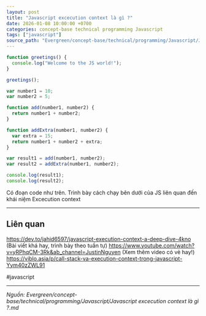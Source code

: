 ```yaml
---
layout: post
title: "Javascript excecution context là gì ?"
date: 2026-01-08 10:00:00 +0700
categories: concept-base technical programming Javascript
tags: ["javascript"]
source_path: "Evergreen/concept-base/technical/programming/Javascript/Javascript excecution context là gì ?.md"
---
```

```js
function greetings() {
  console.log("Welcome to the JS world!");
}

greetings();

var number1 = 10;
var number2 = 5;

function add(number1, number2) {
  return number1 + number2;
}

function addExtra(number1, number2) {
  var extra = 15;
  return number1 + number2 + extra;
}

var result1 = add(number1, number2);
var result2 = addExtra(number1, number2);

console.log(result1);
console.log(result2);

```


Có đoạn code như trên. Trình bày cách chạy bên dưới của JS liên quan đến khái niệm Excecution context










---

## Liên quan

https://dev.to/jahid6597/javascript-execution-context-a-deep-dive-4kno (Bài viết khá hay, trình bày theo tuần tự)
https://www.youtube.com/watch?v=yRPhqCM-3Rk&ab_channel=JustinNguyen (Xem thêm video có vẻ hay!)
https://viblo.asia/p/call-stack-va-execution-context-trong-javascript-Yym40zZWL91

#javascript

---
*Nguồn: Evergreen/concept-base/technical/programming/Javascript/Javascript excecution context là gì ?.md*
